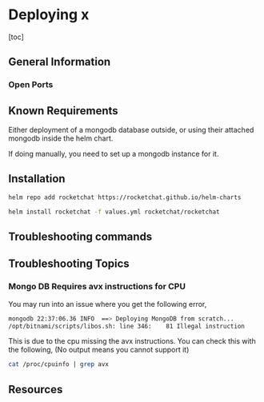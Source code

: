 # Deploying x

[toc]

## General Information

### Open Ports

## Known Requirements

Either deployment of a mongodb database outside, or using their attached mongodb inside the helm chart.

If doing manually, you need to set up a mongodb instance for it.

## Installation

```bash
helm repo add rocketchat https://rocketchat.github.io/helm-charts

helm install rocketchat -f values.yml rocketchat/rocketchat
```

## Troubleshooting commands

## Troubleshooting Topics

### Mongo DB Requires avx instructions for CPU

You may run into an issue where you get the following error,

```bash
mongodb 22:37:06.36 INFO  ==> Deploying MongoDB from scratch...
/opt/bitnami/scripts/libos.sh: line 346:    81 Illegal instruction     (core dumped) "$@" > /dev/null 2>&1
```

This is due to the cpu missing the avx instructions. You can check this with the following, (No output means you cannot support it)

```bash
cat /proc/cpuinfo | grep avx
```

## Resources
